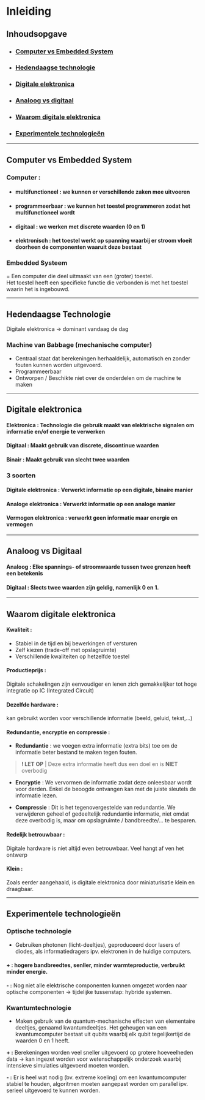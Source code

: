 # Inleiding
## Inhoudsopgave
- ### [Computer vs Embedded System](#Computer-vs-embedded-system)
- ### [Hedendaagse technologie](#hedendaagse-technologie)
- ### [Digitale elektronica](#digitale-elektronica)
- ### [Analoog vs digitaal](#analoog-vs-digitaal)
- ### [Waarom digitale elektronica](#waarom-digitale-elektronica)
- ### [Experimentele technologieën](#experimentele-technologieën)

***

## Computer vs Embedded System

### **Computer** : 
- #### **multifunctioneel** : we kunnen er verschillende zaken mee uitvoeren
- #### **programmeerbaar** : we kunnen het toestel programmeren zodat het multifunctioneel wordt
- #### **digitaal** : we werken met discrete waarden (0 en 1)
- #### **elektronisch** : het toestel werkt op spanning waarbij er stroom vloeit doorheen de componenten waaruit deze bestaat

### **Embedded Systeem**
= Een computer die deel uitmaakt van een (groter) toestel.  
Het toestel heeft een specifieke functie die verbonden is met het toestel waarin het is ingebouwd.

***

## Hedendaagse Technologie
Digitale elektronica -> dominant vandaag de dag

### Machine van Babbage (**mechanische computer**)
- Centraal staat dat berekeningen herhaaldelijk, automatisch en zonder fouten kunnen worden uitgevoerd.
- Programmeerbaar
- Ontworpen / Beschikte niet over de onderdelen om de machine te maken

***

## Digitale elektronica
#### **Elektronica** : Technologie die gebruik maakt van elektrische signalen om informatie en/of energie te verwerken
#### **Digitaal** : Maakt gebruik van discrete, discontinue waarden
#### **Binair** : Maakt gebruik van slecht twee waarden

### 3 soorten
#### **Digitale elektronica** : Verwerkt informatie op een digitale, binaire manier
#### **Analoge elektronica** : Verwerkt informatie op een analoge manier
#### **Vermogen elektronica** : verwerkt geen informatie maar energie en vermogen

***

## Analoog vs Digitaal
#### **Analoog** : Elke spannings- of stroomwaarde tussen twee grenzen heeft een betekenis
#### **Digitaal** : Slects twee waarden zijn geldig, namenlijk 0 en 1.

***

## Waarom digitale elektronica
#### **Kwaliteit** : 
- Stabiel in de tijd en bij bewerkingen of versturen
- Zelf kiezen (trade-off met opslagruimte)
- Verschillende kwaliteiten op hetzelfde toestel

#### **Productieprijs** : 
Digitale schakelingen zijn eenvoudiger en lenen zich gemakkelijker tot hoge integratie op IC (Integrated Circuit)

#### **Dezelfde hardware** : 
kan gebruikt worden voor verschillende informatie (beeld, geluid, tekst,...)

#### **Redundantie, encryptie en compressie** :
- **Redundantie** : we voegen extra informatie (extra bits) toe om de informatie beter bestand te maken tegen fouten.
> **! LET OP** | Deze extra informatie heeft dus een doel en is **NIET** overbodig

- **Encryptie** :
We vervormen de informatie zodat deze onleesbaar wordt voor derden. Enkel de beoogde ontvangen kan met de juiste sleutels de informatie lezen.

- **Compressie** : 
Dit is het tegenovergestelde van redundantie. We verwijderen geheel of gedeeltelijk redundantie informatie, niet omdat deze overbodig is, maar om opslagruimte / bandbreedte/... te besparen.

#### **Redelijk betrouwbaar** :
Digitale hardware is niet altijd even betrouwbaar. Veel hangt af ven het ontwerp

#### **Klein** : 
Zoals eerder aangehaald, is digitale elektronica door miniaturisatie klein en draagbaar.

***

## Experimentele technologieën

### Optische technologie
- Gebruiken photonen (licht-deeltjes), geproduceerd door lasers of diodes, als informatiedragers ipv. elektronen in de huidige computers.

#### **+ :** hogere bandbreedtes, senller, minder warmteproductie, verbruikt minder energie.
**- :** Nog niet alle elektrische componenten kunnen omgezet worden naar optische componenten -> tijdelijke tussenstap: hybride systemen.

### Kwantumtechnologie
- Maken gebruik van de quantum-mechanische effecten van elementaire deeltjes, genaamd kwantumdeeltjes. Het geheugen van een kwantumcomputer bestaat uit qubits waarbij elk qubit tegelijkertijd de waarden 0 en 1 heeft.

**+ :** Berekeningen worden veel sneller uitgevoerd op grotere hoeveelheden data -> kan ingezet worden voor wetenschappelijk onderzoek waarbij intensieve simulaties uitgevoerd moeten worden.

**- :** Er is heel wat nodig (bv. extreme koeling) om een kwantumcomputer stabiel te houden, algoritmen moeten aangepast worden om parallel ipv. serieel uitgevoerd te kunnen worden.